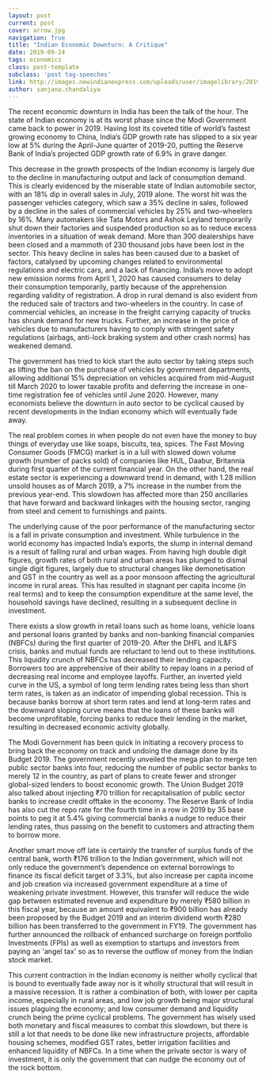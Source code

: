 ```yaml
---
layout: post
current: post
cover: arrow.jpg
navigation: True
title: "Indian Economic Downturn: A Critique"
date: 2019-09-24
tags: economics
class: post-template
subclass: 'post tag-speeches'
link: http://images.newindianexpress.com/uploads/user/imagelibrary/2019/8/20/w900X450/Economy_crisis.JPG
author: sanjana.chandaliya
---
```

The recent economic downturn in India has been the talk of the hour. The state of Indian economy is at its worst phase since the Modi Government came back to power in 2019. Having lost its coveted title of world’s fastest growing economy to China, India’s GDP growth rate has slipped to a six year low at 5% during the April-June quarter of 2019-20, putting the Reserve Bank of India’s projected GDP growth rate of 6.9% in grave danger.

This decrease in the growth prospects of the Indian economy is largely due to the decline in manufacturing output and lack of consumption demand. This is clearly evidenced by the miserable state of Indian automobile sector, with an 18% dip in overall sales in July, 2019 alone. The worst hit was the passenger vehicles category, which saw a 35% decline in sales, followed by a decline in the sales of commercial vehicles by 25% and two-wheelers by 16%. Many automakers like Tata Motors and Ashok Leyland temporarily shut down their factories and suspended production so as to reduce excess inventories in a situation of weak demand. More than 300 dealerships have been closed and a mammoth of 230 thousand jobs have been lost in the sector. This heavy decline in sales has been caused due to a basket of factors, catalysed by upcoming changes related to environmental regulations and electric cars, and a lack of financing. India’s move to adopt new emission norms from April 1, 2020 has caused consumers to delay their consumption temporarily, partly because of the apprehension regarding validity of registration. A drop in rural demand is also evident from the reduced sale of tractors and two-wheelers in the country. In case of commercial vehicles, an increase in the freight carrying capacity of trucks has shrunk demand for new trucks. Further, an increase in the price of vehicles due to manufacturers having to comply with stringent safety regulations (airbags, anti-lock braking system and other crash norms) has weakened demand.

The government has tried to kick start the auto sector by taking steps such as lifting the ban on the purchase of vehicles by government departments, allowing additional 15% depreciation on vehicles acquired from mid-August till March 2020 to lower taxable profits and deferring the increase in one-time registration fee of vehicles until June 2020. However, many economists believe the downturn in auto sector to be cyclical caused by recent developments in the Indian economy which will eventually fade away.

The real problem comes in when people do not even have the money to buy things of everyday use like soaps, biscuits, tea, spices. The Fast Moving Consumer Goods (FMCG) market is in a lull with slowed down volume growth (number of packs sold) of companies like HUL, Daabur, Britannia during first quarter of the current financial year. On the other hand, the real estate sector is experiencing a downward trend in demand, with 1.28 million unsold houses as of March 2019, a 7% increase in the number from the previous year-end. This slowdown has affected more than 250 ancillaries that have forward and backward linkages with the housing sector, ranging from steel and cement to furnishings and paints.

The underlying cause of the poor performance of the manufacturing sector is a fall in private consumption and investment. While turbulence in the world economy has impacted India’s exports, the slump in internal demand is a result of falling rural and urban wages. From having high double digit figures, growth rates of both rural and urban areas has plunged to dismal single digit figures, largely due to structural changes like demonetisation and GST in the country as well as a poor monsoon affecting the agricultural income in rural areas. This has resulted in stagnant per capita income (in real terms) and to keep the consumption expenditure at the same level, the household savings have declined, resulting in a subsequent decline in investment.

There exists a slow growth in retail loans such as home loans, vehicle loans and personal loans granted by banks and non-banking financial companies (NBFCs) during the first quarter of 2019-20. After the DHFL and IL&FS crisis, banks and mutual funds are reluctant to lend out to these institutions. This liquidity crunch of NBFCs has decreased their lending capacity. Borrowers too are apprehensive of their ability to repay loans in a period of decreasing real income and employee layoffs. Further, an inverted yield curve in the US, a symbol of long term lending rates being less than short term rates, is taken as an indicator of impending global recession. This is because banks borrow at short term rates and lend at long-term rates and the downward sloping curve means that the loans of these banks will become unprofitable, forcing banks to reduce their lending in the market, resulting in decreased economic activity globally.

The Modi Government has been quick in initiating a recovery process to bring back the economy on track and undoing the damage done by its Budget 2019. The government recently unveiled the mega plan to merge ten public sector banks into four, reducing the number of public sector banks to merely 12 in the country, as part of plans to create fewer and stronger global-sized lenders to boost economic growth. The Union Budget 2019 also talked about injecting ₹70 trillion for recapitalisation of public sector banks to increase credit offtake in the economy. The Reserve Bank of India has also cut the repo rate for the fourth time in a row in 2019 by 35 base points to peg it at 5.4% giving commercial banks a nudge to reduce their lending rates, thus passing on the benefit to customers and attracting them to borrow more.

Another smart move off late is certainly the transfer of surplus funds of the central bank, worth ₹176 trillion to the Indian government, which will not only reduce the government’s dependence on external borrowings to finance its fiscal deficit target of 3.3%, but also increase per capita income and job creation via increased government expenditure at a time of weakening private investment. However, this transfer will reduce the wide gap between estimated revenue and expenditure by merely ₹580 billion in this fiscal year, because an amount equivalent to ₹900 billion has already been proposed by the Budget 2019 and an interim dividend worth ₹280 billion has been transferred to the government in FY19. The government has further announced the rollback of enhanced surcharge on foreign portfolio Investments (FPIs) as well as exemption to startups and investors from paying an 'angel tax' so as to reverse the outflow of money from the Indian stock market.

This current contraction in the Indian economy is neither wholly cyclical that is bound to eventually fade away nor is it wholly structural that will result in a massive recession. It is rather a combination of both, with lower per capita income, especially in rural areas, and low job growth being major structural issues plaguing the economy; and low consumer demand and liquidity crunch being the prime cyclical problems. The government has wisely used both monetary and fiscal measures to combat this slowdown, but there is still a lot that needs to be done like new infrastructure projects, affordable housing schemes, modified GST rates, better irrigation facilities and enhanced liquidity of NBFCs. In a time when the private sector is wary of investment, it is only the government that can nudge the economy out of the rock bottom.
